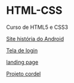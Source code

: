 # HTML-CSS
 Curso de HTML5 e CSS3


<a href="https://andre09moraes.github.io/HTML-CSS/EXERCICIOS/desafios/d10-Corre%C3%A7%C3%A3o/" target="_blank">Site história do Android</a>

<a href="https://andre09moraes.github.io/HTML-CSS/meus-treinos/tr003/index.html" target="_blank">Tela de login</a>

<a href="https://andre09moraes.github.io/HTML-CSS/meus-treinos/tr004/index.html" target="_blank">landing page</a>

<a href="https://andre09moraes.github.io/HTML-CSS/desafios/d12/" target="_blank">Projeto cordel</a>
